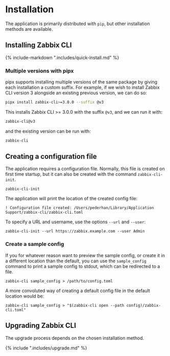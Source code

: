 # Installation

The application is primarily distributed with `pip`, but other installation methods are available.

## Installing Zabbix CLI

{% include-markdown ".includes/quick-install.md" %}


### Multiple versions with pipx

pipx supports installing multiple versions of the same package by giving each installation a custom suffix. For example, if we wish to install Zabbix CLI version 3 alongside an existing previous version, we can do so:

```bash
pipx install zabbix-cli>=3.0.0 --suffix @v3
```

This installs Zabbix CLI >= 3.0.0 with the suffix `@v3`, and we can run it with:

```bash
zabbix-cli@v3
```

and the existing version can be run with:

```bash
zabbix-cli
```

## Creating a configuration file

The application requires a configuration file. Normally, this file is created on first time startup, but it can also be created with the command `zabbix-cli-init`.

```
zabbix-cli-init
```

The application will print the location of the created config file:

```
! Configuration file created: /Users/pederhan/Library/Application Support/zabbix-cli/zabbix-cli.toml
```

To specify a URL and username, use the options `--url` and `--user`:

```
zabbix-cli-init --url https://zabbix.example.com --user Admin
```

### Create a sample config

If you for whatever reason want to preview the sample config, or create it in a different location than the default, you can use the `sample_config` command to print a sample config to stdout, which can be redirected to a file.

```
zabbix-cli sample_config > /path/to/config.toml
```

A more convoluted way of creating a default config file in the default location would be:

```
zabbix-cli sample_config > "$(zabbix-cli open --path config)/zabbix-cli.toml"
```

## Upgrading Zabbix CLI

The upgrade process depends on the chosen installation method.

{% include ".includes/upgrade.md" %}
